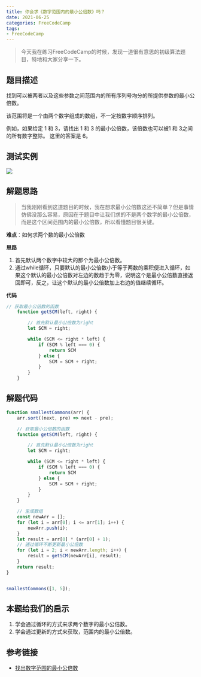 ```yaml
---
title: 你会求《数字范围内的最小公倍数》吗？
date: 2021-06-25
categories: FreeCodeCamp
tags: 
- FreeCodeCamp
---
```

>今天我在练习FreeCodeCamp的时候，发现一道很有意思的初级算法题目，特地和大家分享一下。

## 题目描述
找到可以被两者以及这些参数之间范围内的所有序列号均分的所提供参数的最小公倍数。

该范围将是一个由两个数字组成的数组，不一定按数字顺序排列。

例如，如果给定 1 和 3，请找出 1 和 3 的最小公倍数，该倍数也可以被1 和 3之间的所有数字整除。 这里的答案是 6。

## 测试实例
![](https://img-blog.csdnimg.cn/img_convert/f65d02e3ad185c4aacb9d464146e62c8.png)

## 解题思路
>当我刚刚看到这道题目的时候，我在想求最小公倍数这还不简单？但是事情仿佛没那么容易，原因在于题目中让我们求的不是两个数字的最小公倍数，而是这个区间范围内的最小公倍数，所以看懂题目很关键。

**难点**：如何求两个数的最小公倍数

**思路**

1. 首先默认两个数字中较大的那个为最小公倍数。
2. 通过while循环，只要默认的最小公倍数小于等于两数的乘积便进入循环，如果这个默认的最小公倍数对左边的数趋于为零，说明这个是最小公倍数直接返回即可，反之，让这个默认的最小公倍数加上右边的值继续循环。

**代码**
```js
// 获取最小公倍数的函数
    function getSCM(left, right) {

        // 首先默认最小公倍数为right
        let SCM = right;

        while (SCM <= right * left) {
            if (SCM % left === 0) {
                return SCM
            } else {
                SCM = SCM + right;
            }
        }
    }
```

## 解题代码
```js
function smallestCommons(arr) {
    arr.sort((next, pre) => next - pre);

    // 获取最小公倍数的函数
    function getSCM(left, right) {

        // 首先默认最小公倍数为right
        let SCM = right;

        while (SCM <= right * left) {
            if (SCM % left === 0) {
                return SCM
            } else {
                SCM = SCM + right;
            }
        }
    }

    // 生成数组
    const newArr = [];
    for (let i = arr[0]; i <= arr[1]; i++) {
        newArr.push(i);
    }
    let result = arr[0] * (arr[0] + 1);
    // 通过循环不断更新最小公倍数
    for (let i = 2; i < newArr.length; i++) {
        result = getSCM(newArr[i], result);
    }
    return result;
}


smallestCommons([1, 5]);
```

## 本题给我们的启示
1. 学会通过循环的方式来求两个数字的最小公倍数。
2. 学会通过更新的方式来获取，范围内的最小公倍数。

## 参考链接
* [找出数字范围的最小公倍数](https://singsing.io/blog/fcc/intermediate-smallest-common-multiple/)


